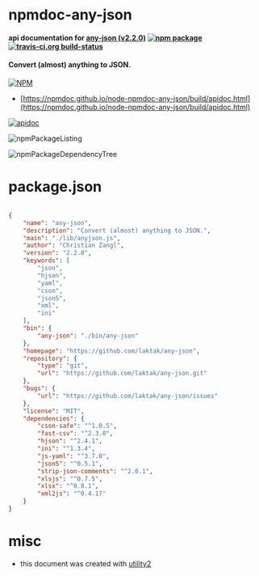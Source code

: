# npmdoc-any-json

#### api documentation for  [any-json (v2.2.0)](https://github.com/laktak/any-json)  [![npm package](https://img.shields.io/npm/v/npmdoc-any-json.svg?style=flat-square)](https://www.npmjs.org/package/npmdoc-any-json) [![travis-ci.org build-status](https://api.travis-ci.org/npmdoc/node-npmdoc-any-json.svg)](https://travis-ci.org/npmdoc/node-npmdoc-any-json)

#### Convert (almost) anything to JSON.

[![NPM](https://nodei.co/npm/any-json.png?downloads=true&downloadRank=true&stars=true)](https://www.npmjs.com/package/any-json)

- [https://npmdoc.github.io/node-npmdoc-any-json/build/apidoc.html](https://npmdoc.github.io/node-npmdoc-any-json/build/apidoc.html)

[![apidoc](https://npmdoc.github.io/node-npmdoc-any-json/build/screenCapture.buildCi.browser.%252Ftmp%252Fbuild%252Fapidoc.html.png)](https://npmdoc.github.io/node-npmdoc-any-json/build/apidoc.html)

![npmPackageListing](https://npmdoc.github.io/node-npmdoc-any-json/build/screenCapture.npmPackageListing.svg)

![npmPackageDependencyTree](https://npmdoc.github.io/node-npmdoc-any-json/build/screenCapture.npmPackageDependencyTree.svg)



# package.json

```json

{
    "name": "any-json",
    "description": "Convert (almost) anything to JSON.",
    "main": "./lib/anyjson.js",
    "author": "Christian Zangl",
    "version": "2.2.0",
    "keywords": [
        "json",
        "hjson",
        "yaml",
        "cson",
        "json5",
        "xml",
        "ini"
    ],
    "bin": {
        "any-json": "./bin/any-json"
    },
    "homepage": "https://github.com/laktak/any-json",
    "repository": {
        "type": "git",
        "url": "https://github.com/laktak/any-json.git"
    },
    "bugs": {
        "url": "https://github.com/laktak/any-json/issues"
    },
    "license": "MIT",
    "dependencies": {
        "cson-safe": "^1.0.5",
        "fast-csv": "^2.3.0",
        "hjson": "^2.4.1",
        "ini": "^1.3.4",
        "js-yaml": "^3.7.0",
        "json5": "^0.5.1",
        "strip-json-comments": "^2.0.1",
        "xlsjs": "^0.7.5",
        "xlsx": "^0.8.1",
        "xml2js": "^0.4.17"
    }
}
```



# misc
- this document was created with [utility2](https://github.com/kaizhu256/node-utility2)
